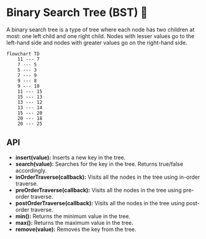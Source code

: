 # Binary Search Tree (BST) 🌳

A binary search tree is a type of tree where each node has two children at most: one left child and one right child. Nodes with lesser values go to the left-hand side and nodes with greater values go on the right-hand side.

```mermaid
flowchart TD
    11 --- 7
    7 --- 5
    5 --- 3
    7 --- 9
    9 --- 8
    9 --- 10
    11 --- 15
    15 --- 13
    13 --- 12
    13 --- 14
    15 --- 20
    20 --- 18
    20 --- 25
```

## API

- **insert(value):** Inserts a new key in the tree.
- **search(value):** Searches for the key in the tree. Returns true/false accordingly.
- **inOrderTraverse(callback):** Visits all the nodes in the tree using in-order traverse.
- **preOrderTraverse(callback):** Visits all the nodes in the tree using pre-order traverse.
- **postOrderTraverse(callback):** Visits all the nodes in the tree using post-order traverse.
- **min():** Returns the minimum value in the tree.
- **max():** Returns the maximum value in the tree.
- **remove(value):** Removes the key from the tree.
